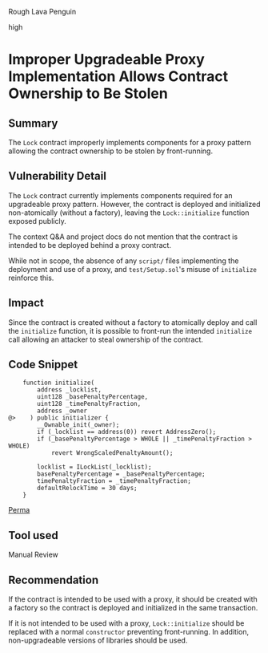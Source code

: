 Rough Lava Penguin

high

# Improper Upgradeable Proxy Implementation Allows Contract Ownership to Be Stolen

## Summary

The `Lock` contract improperly implements components for a proxy pattern allowing the contract ownership to be stolen by front-running.

## Vulnerability Detail

The `Lock` contract currently implements components required for an upgradeable proxy pattern. However, the contract is deployed and initialized non-atomically (without a factory), leaving the `Lock::initialize` function exposed publicly.

The context Q&A and project docs do not mention that the contract is intended to be deployed behind a proxy contract. 

While not in scope, the absence of any `script/` files implementing the deployment and use of a proxy, and `test/Setup.sol`'s  misuse of `initialize` reinforce this.

## Impact

Since the contract is created without a factory to atomically deploy and call the `initialize` function, it is possible to front-run the intended `initialize` call allowing an attacker to steal ownership of the contract.

## Code Snippet

```solidity
    function initialize(
        address _locklist,
        uint128 _basePenaltyPercentage,
        uint128 _timePenaltyFraction,
        address _owner
@>    ) public initializer {
        __Ownable_init(_owner);
        if (_locklist == address(0)) revert AddressZero();
        if (_basePenaltyPercentage > WHOLE || _timePenaltyFraction > WHOLE)
            revert WrongScaledPenaltyAmount();

        locklist = ILockList(_locklist);
        basePenaltyPercentage = _basePenaltyPercentage;
        timePenaltyFraction = _timePenaltyFraction;
        defaultRelockTime = 30 days;
    }
```

[Perma](https://github.com/sherlock-audit/2024-05-gamma-staking/blob/703fd3604069489937037f20490ec8c492c0508e/StakingV2/src/Lock.sol#L76-L91)

## Tool used

Manual Review

## Recommendation

If the contract is intended to be used with a proxy, it should be created with a factory so the contract is deployed and initialized in the same transaction.

If it is not intended to be used with a proxy, `Lock::initialize` should be replaced with a normal `constructor` preventing front-running. In addition, non-upgradeable versions of libraries should be used.